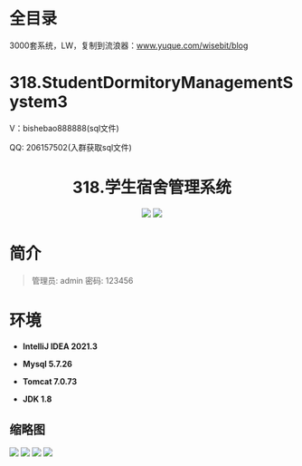 # 全目录

3000套系统，LW，复制到流浪器：www.yuque.com/wisebit/blog

# 318.StudentDormitoryManagementSystem3

<p>V：bishebao888888(sql文件)</p>
<p>QQ: 206157502(入群获取sql文件)</p>

<p><h1 align="center">318.学生宿舍管理系统</h1></p>


<p align="center">
	<img src="https://img.shields.io/badge/jdk-1.8-orange.svg"/>
    <img src="https://img.shields.io/badge/Swing-5.x-lightgrey.svg"/>
</p>

# 简介
>
> 
>
> 管理员: admin   密码: 123456


# 环境

- <b>IntelliJ IDEA 2021.3</b>

- <b>Mysql 5.7.26</b>

- <b>Tomcat 7.0.73</b>

- <b>JDK 1.8</b>




## 缩略图

![](https://bitwise.oss-cn-heyuan.aliyuncs.com/2024/9/10/f8efd646-47d6-416b-9252-155cfbf8a34c.png)
![](https://bitwise.oss-cn-heyuan.aliyuncs.com/2024/9/10/6dc66576-9ba7-4883-9838-4642869fca04.png)
![](https://bitwise.oss-cn-heyuan.aliyuncs.com/2024/9/10/13484568-b989-48ff-a459-393d68ace104.png)
![](https://bitwise.oss-cn-heyuan.aliyuncs.com/2024/9/10/9100333d-f800-45cc-a1ad-c966247389e0.png)





